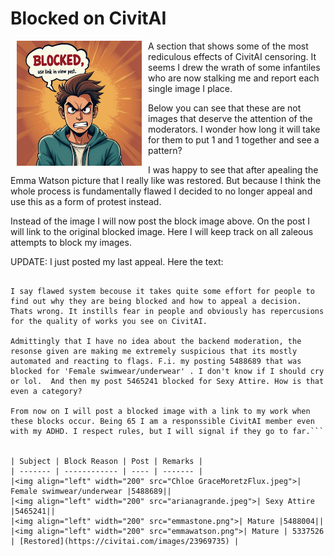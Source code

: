 # Blocked on CivitAI

<img align="left" width="200" src="ComfyUI_6.png" hspace="10">

 A section that shows some of the most rediculous effects of CivitAI censoring. It seems I drew the wrath of some infantiles who are now stalking me and report each single image I place.
 
 Below you can see that these are not images that deserve the attention of the moderators. I wonder how long it will take for them to put 1 and 1 together and see a pattern?
 
 I was happy to see that after apealing the Emma Watson picture that I really like was restored. But because I think the whole process is fundamentally flawed I decided to no longer appeal and use this as a form of protest instead.
 
 Instead of the image I will now post the block image above. On the post I will link to the original blocked image. Here I will keep track on all zaleous attempts to block my images.
 
 UPDATE: I just posted my last appeal. Here the text:
 
```My images (especially these ones) hardly ever exceed a PG rating. I am well aware that CivitAI is a technical community and not like f.i. DeviantArt one of artists. But when the most innocent images get blocked due to a flawed moderation system and/or overzalous moderators I think its my duty to speak up. 

I say flawed system becouse it takes quite some effort for people to find out why they are being blocked and how to appeal a decision. Thats wrong. It instills fear in people and obviously has repercusions for the quality of works you see on CivitAI.

Admittingly that I have no idea about the backend moderation, the resonse given are making me extremely suspicious that its mostly automated and reacting to flags. F.i. my posting 5488689 that was blocked for 'Female swimwear/underwear' . I don't know if I should cry or lol.  And then my post 5465241 blocked for Sexy Attire. How is that even a category?

From now on I will post a blocked image with a link to my work when these blocks occur. Being 65 I am a responssible CivitAI member even with my ADHD. I respect rules, but I will signal if they go to far.```


| Subject | Block Reason | Post | Remarks |
| ------- | ------------ | ---- | ------- |
|<img align="left" width="200" src="Chloe GraceMoretzFlux.jpeg">| Female swimwear/underwear |5488689||
|<img align="left" width="200" src="arianagrande.jpeg">| Sexy Attire |5465241||
|<img align="left" width="200" src="emmastone.png">| Mature |5488004||
|<img align="left" width="200" src="emmawatson.png">| Mature | 5337526 | [Restored](https://civitai.com/images/23969735) |

